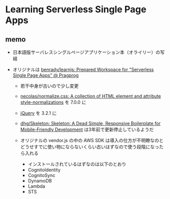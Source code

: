 # Learning Serverless Single Page Apps

## memo

* 日本語版サーバレスシングルページアプリケーション本（オライリー）の写経
* オリジナルは [benrady/learnjs: Prepared Workspace for "Serverless Single Page Apps" @ Pragprog](https://github.com/benrady/learnjs)

    * 若干中身が古いので少し変更
    * [necolas/normalize.css: A collection of HTML element and attribute style-normalizations](https://github.com/necolas/normalize.css/) を 7.0.0 に
    * [jQuery](http://jquery.com/) を 3.2.1 に
    * [dhg/Skeleton: Skeleton: A Dead Simple, Responsive Boilerplate for Mobile-Friendly Development](https://github.com/dhg/Skeleton/) は3年前で更新停止しているようだ
    * オリジナルの vendor.js の中の AWS SDK は導入の仕方が不明瞭なのとどうせすでに使い物にならないくらい古いはずなので使う段階になったら入れる

        * インストールされているはずなのは以下のとおり
        * CognitoIdentity
        * CognitoSync
        * DynamoDB
        * Lambda
        * STS

